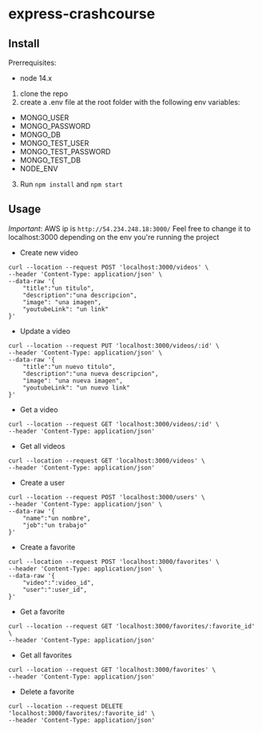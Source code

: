 # express-crashcourse

## Install
Prerrequisites:
- node 14.x

1. clone the repo
2. create a .env file at the root folder with the following env variables:
- MONGO_USER
- MONGO_PASSWORD
- MONGO_DB
- MONGO_TEST_USER
- MONGO_TEST_PASSWORD
- MONGO_TEST_DB
- NODE_ENV
3. Run `npm install` and `npm start`

## Usage
*Important*: AWS ip is `http://54.234.248.18:3000/`
Feel free to change it to localhost:3000 depending on the env you're running the project

- Create new video
```
curl --location --request POST 'localhost:3000/videos' \
--header 'Content-Type: application/json' \
--data-raw '{
    "title":"un titulo",
    "description":"una descripcion",
    "image": "una imagen",
    "youtubeLink": "un link"
}'
```
- Update a video
```
curl --location --request PUT 'localhost:3000/videos/:id' \
--header 'Content-Type: application/json' \
--data-raw '{
    "title":"un nuevo titulo",
    "description":"una nueva descripcion",
    "image": "una nueva imagen",
    "youtubeLink": "un nuevo link"
}'
```

- Get a video
```
curl --location --request GET 'localhost:3000/videos/:id' \
--header 'Content-Type: application/json'
```

- Get all videos
```
curl --location --request GET 'localhost:3000/videos' \
--header 'Content-Type: application/json'
```

- Create a user
```
curl --location --request POST 'localhost:3000/users' \
--header 'Content-Type: application/json' \
--data-raw '{
    "name":"un nombre",
    "job":"un trabajo"
}'
```

- Create a favorite
```
curl --location --request POST 'localhost:3000/favorites' \
--header 'Content-Type: application/json' \
--data-raw '{
    "video":":video_id",
    "user":":user_id",
}'
```

- Get a favorite
```
curl --location --request GET 'localhost:3000/favorites/:favorite_id' \
--header 'Content-Type: application/json'
```

- Get all favorites
```
curl --location --request GET 'localhost:3000/favorites' \
--header 'Content-Type: application/json'
```

- Delete a favorite
```
curl --location --request DELETE 'localhost:3000/favorites/:favorite_id' \
--header 'Content-Type: application/json'
```